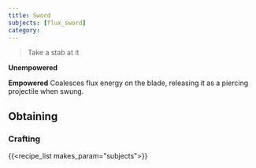 ```yaml
---
title: Sword
subjects: [flux_sword]
category: 
---
```

> Take a stab at it

**Unempowered**


**Empowered**
Coalesces flux energy on the blade, releasing it as a piercing projectile when swung.

Obtaining
---------

### Crafting
{{<recipe_list makes_param="subjects">}}

